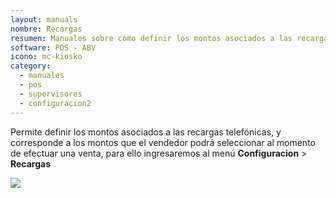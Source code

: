 ```yaml
---
layout: manuals
nombre: Recargas
resumen: Manuales sobre como definir los montos asociados a las recargas telefónicas en el equipo POS.
software: POS - ABV
icono: mc-kiosko
category:
  - manuales
  - pos
  - supervisores
  - configuracion2
---
```

Permite definir los montos asociados a las recargas telefónicas, y corresponde a los montos que el vendedor podrá seleccionar al momento de efectuar una venta, para ello ingresaremos al menú **Configuracion** > **Recargas**

<p class="centrado"><img src="{{site.baseurl}}/docs/pos/img/recargas_/1.png"></p>